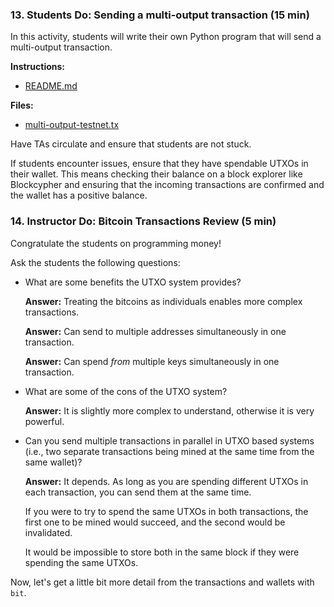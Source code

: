 ### 13. Students Do: Sending a multi-output transaction (15 min)

In this activity, students will write their own Python program that will send a multi-output transaction.

**Instructions:**

* [README.md](Activities/13-Stu_Multi_Output_Tx/README.md)

**Files:**

* [multi-output-testnet.tx](Activities/13-Stu_Multi_Output_Tx/Unsolved/multi-output-testnet-tx.py)

Have TAs circulate and ensure that students are not stuck.

If students encounter issues, ensure that they have spendable UTXOs in their wallet.
This means checking their balance on a block explorer like Blockcypher and ensuring that the incoming transactions
are confirmed and the wallet has a positive balance.

### 14. Instructor Do: Bitcoin Transactions Review (5 min)

Congratulate the students on programming money!

Ask the students the following questions:

* What are some benefits the UTXO system provides?

  **Answer:** Treating the bitcoins as individuals enables more complex transactions.

  **Answer:** Can send to multiple addresses simultaneously in one transaction.

  **Answer:** Can spend *from* multiple keys simultaneously in one transaction.

* What are some of the cons of the UTXO system?

  **Answer:** It is slightly more complex to understand, otherwise it is very powerful.

* Can you send multiple transactions in parallel in UTXO based systems (i.e., two separate transactions being mined at the same time from the same wallet)?

  **Answer:** It depends. As long as you are spending different UTXOs in each transaction, you can send them at the same time.

  If you were to try to spend the same UTXOs in both transactions, the first one to be mined would succeed, and the second would be invalidated.

  It would be impossible to store both in the same block if they were spending the same UTXOs.

Now, let's get a little bit more detail from the transactions and wallets with `bit`.

